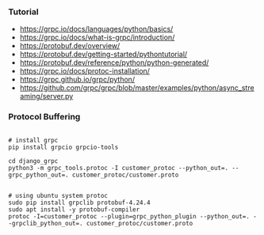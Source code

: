 ### Tutorial
 - https://grpc.io/docs/languages/python/basics/
 - https://grpc.io/docs/what-is-grpc/introduction/
 - https://protobuf.dev/overview/
 - https://protobuf.dev/getting-started/pythontutorial/
 - https://protobuf.dev/reference/python/python-generated/
 - https://grpc.io/docs/protoc-installation/
 - https://grpc.github.io/grpc/python/
 - https://github.com/grpc/grpc/blob/master/examples/python/async_streaming/server.py


### Protocol Buffering
```angular2html

# install grpc
pip install grpcio grpcio-tools

cd django_grpc
python3 -m grpc_tools.protoc -I customer_protoc --python_out=. --grpc_python_out=. customer_protoc/customer.proto


# using ubuntu system protoc
sudo pip install grpclib protobuf-4.24.4
sudo apt install -y protobuf-compiler
protoc -I=customer_protoc --plugin=grpc_python_plugin --python_out=. --grpclib_python_out=. customer_protoc/customer.proto

```

